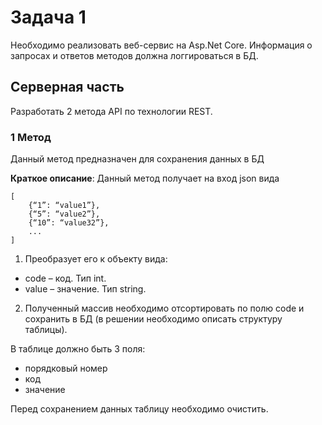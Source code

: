 # Задача 1
Необходимо реализовать веб-сервис на Asp.Net Core. Информация о запросах и ответов методов должна логгироваться в БД.

## Серверная часть
Разработать 2 метода API по технологии REST.

### 1 Метод
Данный метод предназначен для сохранения данных в БД

**Краткое описание**:
Данный метод получает на вход json вида
```
[
    {“1”: “value1”},
    {“5”: “value2”},
    {“10”: “value32”},
    ...
]
```
1. 	Преобразует его к объекту вида:
- code – код. Тип int.
- value – значение. Тип string.
2. Полученный массив необходимо отсортировать по полю code и сохранить в БД (в решении необходимо описать структуру таблицы).

В таблице должно быть 3 поля:
-  	порядковый номер
-  	код
-  	значение

Перед сохранением данных таблицу необходимо очистить.
